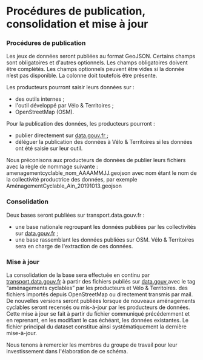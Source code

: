 # Procédures de publication, consolidation et mise à jour

### Procédures de publication 

Les jeux de données seront publiées au format GeoJSON. Certains champs sont obligatoires et d'autres optionnels. Les champs obligatoires doivent être complétés. Les champs optionnels peuvent être vides si la donnée n’est pas disponible. La colonne doit toutefois être présente.

Les producteurs pourront saisir leurs données sur : 

* des outils internes ; 
* l'outil développé par Vélo & Territoires ;
* OpenStreetMap \(OSM\).

Pour la publication des données, les producteurs pourront :

* publier directement sur [data.gouv.fr ](https://www.data.gouv.fr/fr/);
* déléguer la publication des données à Vélo & Territoires si les données ont été saisie sur leur outil. 

Nous préconisons aux producteurs de données de publier leurs fichiers avec la règle de nommage suivante : amenagementcyclable\_nom\_AAAAMMJJ.geojson avec nom étant le nom de la collectivité productrice des données, par exemple AménagementCyclable\_Ain\_20191013.geojson

### Consolidation 

Deux bases seront publiées sur transport.data.gouv.fr : 

* une base nationale regroupant les données publiées par les collectivités sur [data.gouv.fr](https://www.data.gouv.fr/fr/) ;
* une base rassemblant les données publiées sur OSM. Vélo & Territoires sera en charge de l'extraction de ces données. 

### Mise à jour

La consolidation de la base sera effectuée en continu par [transport.data.gouv.fr](https://transport.data.gouv.fr/) à partir des fichiers publiés sur [data.gouv ](https://www.data.gouv.fr/fr/)avec le tag “aménagements cyclables” par les producteurs et Vélo & Territoires.  des fichiers importés depuis OpenStreetMap ou directement transmis par mail. De nouvelles versions seront publiées lorsque de nouveaux aménagements cyclables seront recensés ou mis-à-jour par les producteurs de données. Cette mise à jour se fait à partir du fichier communiqué précédemment et en reprenant, en les modifiant le cas échéant, les données existantes. Le fichier principal du dataset constitue ainsi systématiquement la dernière mise-à-jour.



Nous tenons à remercier les membres du groupe de travail pour leur investissement dans l'élaboration de ce schéma.

